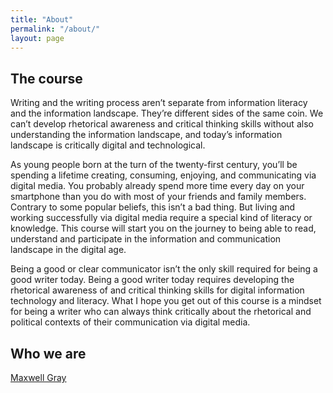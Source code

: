 ```yaml
---
title: "About"
permalink: "/about/"
layout: page
---
```


## The course

Writing and the writing process aren’t separate from information literacy and the information landscape. They’re different sides of the same coin. We can’t develop rhetorical awareness and critical thinking skills without also understanding the information landscape, and today’s information landscape is critically digital and technological.

As young people born at the turn of the twenty-first century, you’ll be spending a lifetime creating, consuming, enjoying, and communicating via digital media. You probably already spend more time every day on your smartphone than you do with most of your friends and family members. Contrary to some popular beliefs, this isn’t a bad thing. But living and working successfully via digital media require a special kind of literacy or knowledge. This course will start you on the journey to being able to read, understand and participate in the information and communication landscape in the digital age.

Being a good or clear communicator isn’t the only skill required for being a good writer today. Being a good writer today requires developing the rhetorical awareness of and critical thinking skills for digital information technology and literacy. What I hope you get out of this course is a mindset for being a writer who can always think critically about the rhetorical and political contexts of their communication via digital media.

## Who we are

[Maxwell Gray](https://maxgray20.com)
